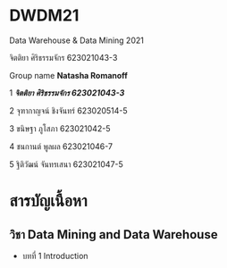 # DWDM21
Data Warehouse &amp; Data Mining 2021

จิตติยา ศิริธรรมจักร   623021043-3

Group name **Natasha Romanoff**

1 **_จิตติยา ศิริธรรมจักร  623021043-3_**

2 จุฑากาญจน์ ชิงจันทร์     623020514-5    

3 ขนิษฐา ภูโสภา          623021042-5   

4 ชนกานต์ พูลผล         623021046-7

5 ฐิติวัฒน์ จันทรเสนา       623021047-5   

# สารบัญเนื้อหา

  ## วิชา Data Mining and Data Warehouse

   * บทที่ 1 Introduction

